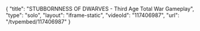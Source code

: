 {
    "title": "STUBBORNNESS OF DWARVES - Third Age Total War Gameplay",
    "type": "solo",
    "layout": "iframe-static",
    "videoId": "117406987",
    "url": "\/tvpembed\/117406987"
}